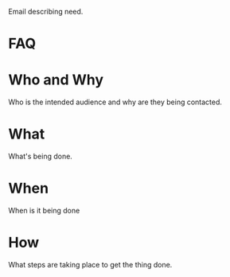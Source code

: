 Email describing need.

# FAQ

# Who and Why
Who is the intended audience and why are they being contacted.

# What
What's being done.

# When
When is it being done

# How 
What steps are taking place to get the thing done.
